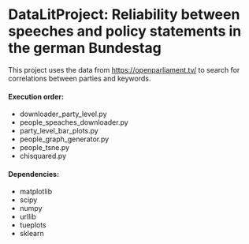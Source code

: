 # DataLitProject: Reliability between speeches and policy statements in the german Bundestag
This project uses the data from https://openparliament.tv/ to search for correlations between parties and keywords.

#### Execution order:
- downloader_party_level.py
- people_speaches_downloader.py
- party_level_bar_plots.py
- people_graph_generator.py
- people_tsne.py
- chisquared.py

#### Dependencies:
- matplotlib
- scipy
- numpy
- urllib
- tueplots
- sklearn
